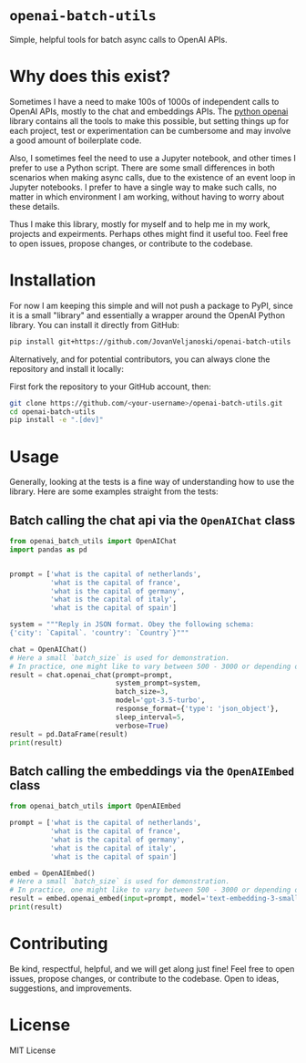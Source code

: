 # `openai-batch-utils`
Simple, helpful tools for batch async calls to OpenAI APIs.

# Why does this exist?
Sometimes I have a need to make 100s of 1000s of independent calls to OpenAI APIs, mostly to the chat and embeddings APIs. The [python openai](https://github.com/openai/openai-python) library contains all the tools to make this possible, but setting things up for each project, test or experimentation can be cumbersome and may involve a good amount of boilerplate code.

Also, I sometimes feel the need to use a Jupyter notebook, and other times I prefer to use a Python script. There are some small differences in both scenarios when making async calls, due to the existence of an event loop in Jupyter notebooks. I prefer to have a single way to make such calls, no matter in which environment I am working, without having to worry about these details.

Thus I make this library, mostly for myself and to help me in my work, projects and expeirments. Perhaps othes might find it useful too. Feel free to open issues, propose changes, or contribute to the codebase.

# Installation
For now I am keeping this simple and will not push a package to PyPI, since it is a small "library" and essentially a wrapper around the OpenAI Python library. You can install it directly from GitHub:

```zsh
pip install git+https://github.com/JovanVeljanoski/openai-batch-utils
```
Alternatively, and for potential contributors, you can always clone the repository and install it locally:

First fork the repository to your GitHub account, then:

```zsh
git clone https://github.com/<your-username>/openai-batch-utils.git
cd openai-batch-utils
pip install -e ".[dev]"
```

# Usage
Generally, looking at the tests is a fine way of understanding how to use the library. Here are some examples straight from the tests:

## Batch calling the chat api via the `OpenAIChat` class

```python
from openai_batch_utils import OpenAIChat
import pandas as pd


prompt = ['what is the capital of netherlands',
          'what is the capital of france',
          'what is the capital of germany',
          'what is the capital of italy',
          'what is the capital of spain']

system = """Reply in JSON format. Obey the following schema:
{'city': `Capital`. 'country': `Country`}"""

chat = OpenAIChat()
# Here a small `batch_size` is used for demonstration.
# In practice, one might like to vary between 500 - 3000 or depending on the usecase.
result = chat.openai_chat(prompt=prompt,
                          system_prompt=system,
                          batch_size=3,
                          model='gpt-3.5-turbo',
                          response_format={'type': 'json_object'},
                          sleep_interval=5,
                          verbose=True)
result = pd.DataFrame(result)
print(result)
```

## Batch calling the embeddings via the `OpenAIEmbed` class

```python
from openai_batch_utils import OpenAIEmbed

prompt = ['what is the capital of netherlands',
          'what is the capital of france',
          'what is the capital of germany',
          'what is the capital of italy',
          'what is the capital of spain']

embed = OpenAIEmbed()
# Here a small `batch_size` is used for demonstration.
# In practice, one might like to vary between 500 - 3000 or depending on the usecase.
result = embed.openai_embed(input=prompt, model='text-embedding-3-small', batch_size=3)
print(result)
```

# Contributing
Be kind, respectful, helpful, and we will get along just fine! Feel free to open issues, propose changes, or contribute to the codebase. Open to ideas, suggestions, and improvements.

# License
MIT License
